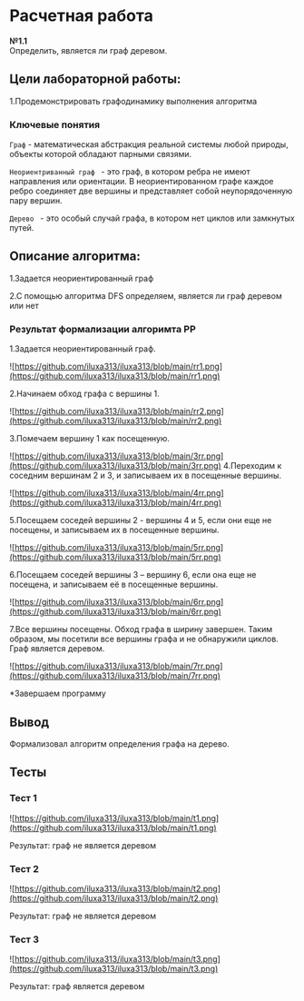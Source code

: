 # Расчетная работа

**№1.1**  
Определить, является ли граф деревом.

## Цели лабораторной работы:

1.Продемонстрировать графодинамику выполнения алгоритма

### Ключевые понятия

`Граф` - математическая абстракция реальной системы любой природы, объекты которой обладают парными связями.

`Неориентриванный граф ` - это граф, в котором ребра не имеют направления или ориентации. В неориентированном графе каждое ребро соединяет две вершины и представляет собой неупорядоченную пару вершин.

`Дерево ` - это особый случай графа, в котором нет циклов или замкнутых путей.

## Описание алгоритма:

1.Задается неориентированный граф

2.С помощью алгоритма DFS определяем, является ли граф деревом или нет

### Результат формализации алгоримта РР

1.Задается неориентированный граф.

![https://github.com/iluxa313/iluxa313/blob/main/rr1.png](https://github.com/iluxa313/iluxa313/blob/main/rr1.png)

2.Начинаем обход графа с вершины 1.

![https://github.com/iluxa313/iluxa313/blob/main/rr2.png](https://github.com/iluxa313/iluxa313/blob/main/rr2.png)

3.Помечаем вершину 1 как посещенную.

![https://github.com/iluxa313/iluxa313/blob/main/3rr.png](https://github.com/iluxa313/iluxa313/blob/main/3rr.png)
4.Переходим к соседним вершинам 2 и 3, и записываем их в посещенные вершины.

![https://github.com/iluxa313/iluxa313/blob/main/4rr.png](https://github.com/iluxa313/iluxa313/blob/main/4rr.png)

5.Посещаем соседей вершины 2 - вершины 4 и 5, если они еще не посещены, и записываем их в посещенные вершины.

![https://github.com/iluxa313/iluxa313/blob/main/5rr.png](https://github.com/iluxa313/iluxa313/blob/main/5rr.png)

6.Посещаем соседей вершины 3 – вершину 6, если она еще не посещена, и записываем её в посещенные вершины.

![https://github.com/iluxa313/iluxa313/blob/main/6rr.png](https://github.com/iluxa313/iluxa313/blob/main/6rr.png)

7.Все вершины посещены. Обход графа в ширину завершен.
Таким образом, мы посетили все вершины графа и не обнаружили циклов. Граф является деревом.

![https://github.com/iluxa313/iluxa313/blob/main/7rr.png](https://github.com/iluxa313/iluxa313/blob/main/7rr.png)

*Завершаем программу

## Вывод
Формализовал алгоритм определения графа на дерево.

## Тесты
### Тест 1
![https://github.com/iluxa313/iluxa313/blob/main/t1.png](https://github.com/iluxa313/iluxa313/blob/main/t1.png)

Результат: граф не является деревом

### Тест 2
![https://github.com/iluxa313/iluxa313/blob/main/t2.png](https://github.com/iluxa313/iluxa313/blob/main/t2.png)

Результат: граф не является деревом

### Тест 3
![https://github.com/iluxa313/iluxa313/blob/main/t3.png](https://github.com/iluxa313/iluxa313/blob/main/t3.png)

Результат: граф является деревом
